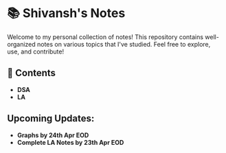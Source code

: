 # 📚 Shivansh's Notes  

Welcome to my personal collection of notes! This repository contains well-organized notes on various topics that I've studied. Feel free to explore, use, and contribute!  

## 📖 Contents  
- **DSA**  
- **LA**    

## Upcoming Updates:
- **Graphs by 24th Apr EOD**
- **Complete LA Notes by 23th Apr EOD**

